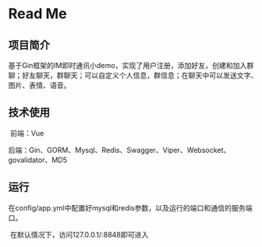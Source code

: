 # Read Me

## 项目简介

​	基于Gin框架的IM即时通讯小demo，实现了用户注册，添加好友，创建和加入群聊；好友聊天，群聊天；可以自定义个人信息，群信息；在聊天中可以发送文字、图片、表情、语音。

## 技术使用

​	前端：Vue

​	后端：Gin、GORM、Mysql、Redis、Swagger、Viper、Websocket、govalidator、MD5

## 运行

​	在config/app.yml中配置好mysql和redis参数，以及运行的端口和通信的服务端口。

​	在默认情况下，访问127.0.0.1/:8848即可进入